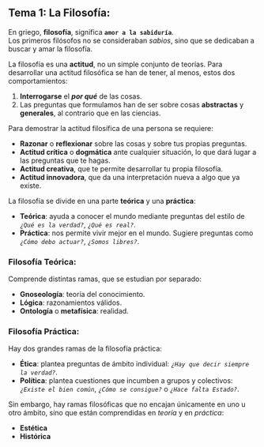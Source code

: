 ## Tema 1: La Filosofía:  
En griego, **filosofía**, significa **`amor a la sabiduría`**.  
Los primeros filósofos no se consideraban *sabios*, sino que se dedicaban a buscar y amar la filosofía.  

La filosofía es una **actitud**, no un simple conjunto de teorías. Para desarrollar una actitud filosófica se han de tener, al menos, estos dos comportamientos:  
  1. **Interrogarse** el ***por qué*** de las cosas.  
  2. Las preguntas que formulamos han de ser sobre cosas **abstractas** y **generales**, al contrario que en las ciencias.  

Para demostrar la actitud filosífica de una persona se requiere:  
  * **Razonar** o **reflexionar** sobre las cosas y sobre tus propias preguntas.  
  * **Actitud crítica** o **dogmática** ante cualquier situación, lo que dará lugar a las preguntas que te hagas.  
  * **Actitud creativa**, que te permite desarrollar tu propia filosofía.  
  * **Actitud innovadora**, que da una interpretación nueva a algo que ya existe.  

La filosofía se divide en una parte **teórica** y una **práctica**:  
  * **Teórica**: ayuda a conocer el mundo mediante preguntas del estilo de *`¿Qué es la verdad?`*, *`¿Qué es real?`*.  
  * **Práctica**: nos permite vivir mejor en el mundo. Sugiere preguntas como *`¿Cómo debo actuar?`*, *`¿Somos libres?`*.  

### Filosofía Teórica:  
Comprende distintas ramas, que se estudian por separado:  
  * **Gnoseología**: teoría del conocimiento.  
  * **Lógica**: razonamientos válidos.  
  * **Ontología** o **metafísica**: realidad.  

### Filosofía Práctica:  
Hay dos grandes ramas de la filosofía práctica:  
  * **Ética**: plantea preguntas de ámbito individual: *`¿Hay que decir siempre la verdad?`*.  
  * **Política**: plantea cuestiones que incumben a grupos y colectivos: *`¿Existe el bien común`*, *`¿Cómo se consigue?`* o *`¿Hace falta Estado?`*.  


Sin embargo, hay ramas filosóficas que no encajan únicamente en uno u otro ámbito, sino que están comprendidas en *teoría* y en *práctica*:  
  * **Estética**
  * **Histórica**
